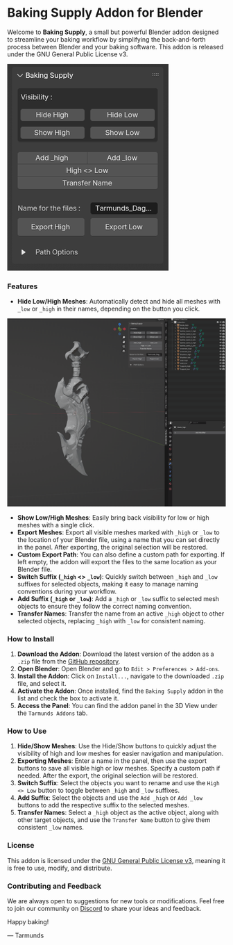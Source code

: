 # Baking Supply Addon for Blender

Welcome to **Baking Supply**, a small but powerful Blender addon designed to streamline your baking workflow by simplifying the back-and-forth process between Blender and your baking software. This addon is released under the GNU General Public License v3.

![Baking Supply Pannel](images/Panel.png)

### Features

- **Hide Low/High Meshes**: Automatically detect and hide all meshes with `_low` or `_high` in their names, depending on the button you click.

![Hide / Show High or Low](images/Show_Hide.gif)

- **Show Low/High Meshes**: Easily bring back visibility for low or high meshes with a single click.
- **Export Meshes**: Export all visible meshes marked with `_high` or `_low` to the location of your Blender file, using a name that you can set directly in the panel. After exporting, the original selection will be restored.
- **Custom Export Path**: You can also define a custom path for exporting. If left empty, the addon will export the files to the same location as your Blender file.
- **Switch Suffix (`_high` <> `_low`)**: Quickly switch between `_high` and `_low` suffixes for selected objects, making it easy to manage naming conventions during your workflow.
- **Add Suffix (`_high` or `_low`)**: Add a `_high` or `_low` suffix to selected mesh objects to ensure they follow the correct naming convention.
- **Transfer Names**: Transfer the name from an active `_high` object to other selected objects, replacing `_high` with `_low` for consistent naming.

### How to Install
1. **Download the Addon**: Download the latest version of the addon as a `.zip` file from the [GitHub repository](https://github.com/your_username/baking_supply).
2. **Open Blender**: Open Blender and go to `Edit > Preferences > Add-ons`.
3. **Install the Addon**: Click on `Install...`, navigate to the downloaded `.zip` file, and select it.
4. **Activate the Addon**: Once installed, find the `Baking Supply` addon in the list and check the box to activate it.
5. **Access the Panel**: You can find the addon panel in the 3D View under the `Tarmunds Addons` tab.

### How to Use
1. **Hide/Show Meshes**: Use the Hide/Show buttons to quickly adjust the visibility of high and low meshes for easier navigation and manipulation.
2. **Exporting Meshes**: Enter a name in the panel, then use the export buttons to save all visible high or low meshes. Specify a custom path if needed. After the export, the original selection will be restored.
3. **Switch Suffix**: Select the objects you want to rename and use the `High <> Low` button to toggle between `_high` and `_low` suffixes.
4. **Add Suffix**: Select the objects and use the `Add _high` or `Add _low` buttons to add the respective suffix to the selected meshes.
5. **Transfer Names**: Select a `_high` object as the active object, along with other target objects, and use the `Transfer Name` button to give them consistent `_low` names.

### License
This addon is licensed under the [GNU General Public License v3](https://www.gnu.org/licenses/gpl-3.0.html), meaning it is free to use, modify, and distribute.

### Contributing and Feedback
We are always open to suggestions for new tools or modifications. Feel free to join our community on [Discord](https://discord.gg/h39W5s5ZbQ) to share your ideas and feedback.

Happy baking!

— Tarmunds

